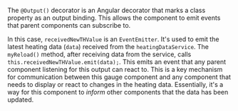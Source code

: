 The `@Output()` decorator is an Angular decorator that marks a class property as an output binding. This allows the component to emit events that parent components can subscribe to.

In this case, `receivedNewTHValue` is an `EventEmitter`.  It's used to emit the latest heating data (`data`) received from the `heatingDataService`. The `myReload()` method, after receiving data from the service, calls `this.receivedNewTHValue.emit(data);`. This emits an event that any parent component listening for this output can react to. This is a key mechanism for communication between this gauge component and any component that needs to display or react to changes in the heating data.  Essentially, it's a way for this component to *inform* other components that the data has been updated.
